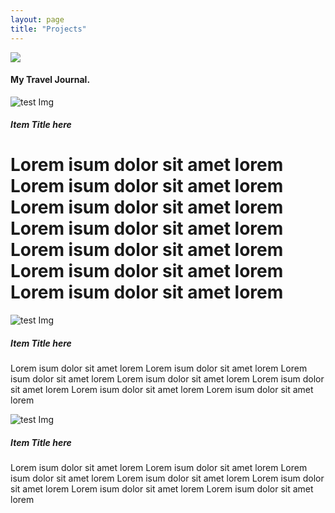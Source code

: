 ```yaml
---
layout: page
title: "Projects"
---
```





<div class="wrap">
  <nav>
    <img src="https://picsum.photos/id/238/24/24" class="nav-logo" />
    <h4 class="heading-text">My Travel Journal.</h4>
  </nav>
  <div class="picture-cards">
    <img src="https://picsum.photos/id/237/125/168" alt="test Img" class="destination-pictures">
    <div class="picture-content">
      <h5 class="destination-title">Item Title here</h5>
      <h1>Lorem isum dolor sit amet lorem Lorem isum dolor sit amet lorem Lorem isum dolor sit amet lorem Lorem isum dolor sit amet lorem Lorem isum dolor sit amet lorem Lorem isum dolor sit amet lorem Lorem isum dolor sit amet lorem </h1>
    </div>
  </div>

  <div class="picture-cards">
    <img src="https://picsum.photos/id/1016/125/168" alt="test Img" class="destination-pictures">
    <div class="picture-content">
      <h5 class="destination-title">Item Title here</h5>
      <p>Lorem isum dolor sit amet lorem Lorem isum dolor sit amet lorem Lorem isum dolor sit amet lorem Lorem isum dolor sit amet lorem Lorem isum dolor sit amet lorem Lorem isum dolor sit amet lorem Lorem isum dolor sit amet lorem </p>
    </div>
  </div>

  <div class="picture-cards">
    <img src="https://picsum.photos/id/240/125/168" alt="test Img" class="destination-pictures">
    <div class="picture-content">
      <h5 class="destination-title">Item Title here</h5>
      <p>Lorem isum dolor sit amet lorem Lorem isum dolor sit amet lorem Lorem isum dolor sit amet lorem Lorem isum dolor sit amet lorem Lorem isum dolor sit amet lorem Lorem isum dolor sit amet lorem Lorem isum dolor sit amet lorem </p>
    </div>
  </div>

</div>
